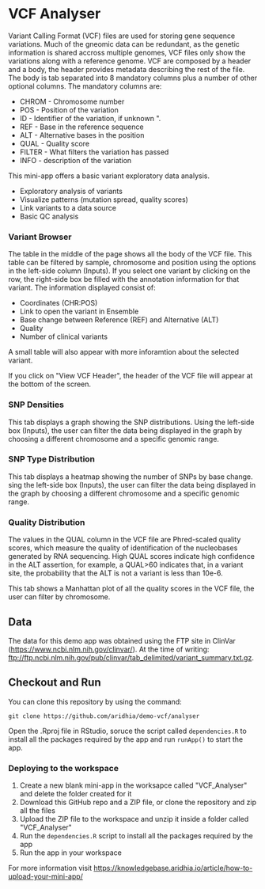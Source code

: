 # VCF Analyser

Variant Calling Format (VCF) files are used for storing gene sequence variations. Much of the gneomic data can be redundant, as the genetic information is shared accross multiple genomes, VCF files only show the variations along with a reference genome. VCF are composed by a header and a body, the header provides metadata describing the rest of the file. The body is tab separated into 8 mandatory columns plus a number of other optional columns. The mandatory columns are: 

- CHROM - Chromosome number
- POS - Position of the variation
- ID - Identifier of the variation, if unknown ".
- REF - Base in the reference sequence
- ALT - Alternative bases in the position
- QUAL - Quality score
- FILTER - What filters the variation has passed
- INFO - description of the variation

This mini-app offers a basic variant exploratory data analysis.

- Exploratory analysis of variants
- Visualize patterns (mutation spread, quality scores)
- Link variants to a data source
- Basic QC analysis

### Variant Browser

The table in the middle of the page shows all the body of the VCF file. This table can be filtered by sample, chromosome and position using the options in the left-side column (Inputs). If you select one variant by clicking on the row, the right-side box be filled with the annotation information for that variant. The information displayed consist of:

- Coordinates (CHR:POS)
- Link to open the variant in Ensemble
- Base change between Reference (REF) and Alternative (ALT)
- Quality
- Number of clinical variants

A small table will also appear with more inforamtion about the selected variant.

If you click on "View VCF Header", the header of the VCF file will appear at the bottom of the screen.

### SNP Densities

This tab displays a graph showing the SNP distributions. Using the left-side box (Inputs), the user can filter the data being displayed in the graph by choosing a different chromosome and a specific genomic range.

### SNP Type Distribution

This tab displays a heatmap showing the number of SNPs by base change. sing the left-side box (Inputs), the user can filter the data being displayed in the graph by choosing a different chromosome and a specific genomic range.

### Quality Distribution

The values in the QUAL column in the VCF file are Phred-scaled quality scores, which measure the quality of identification of the nucleobases generated by RNA sequencing. High QUAL scores indicate high confidence in the ALT assertion, for example, a QUAL>60 indicates that, in a variant site, the probability that the ALT is not a variant is less than 10e-6.

This tab shows a Manhattan plot of all the quality scores in the VCF file, the user can filter by chromosome.

## Data

The data for this demo app was obtained using the FTP site in ClinVar (https://www.ncbi.nlm.nih.gov/clinvar/). At the time of writing: ftp://ftp.ncbi.nlm.nih.gov/pub/clinvar/tab_delimited/variant_summary.txt.gz.

## Checkout and Run

You can clone this repository by using the command:

```
git clone https://github.com/aridhia/demo-vcf/analyser
```

Open the .Rproj file in RStudio, soruce the script called `dependencies.R` to install all the packages required by the app and run `runApp()` to start the app.

### Deploying to the workspace

1. Create a new blank mini-app in the worksapce called "VCF_Analyser" and delete the folder created for it
2. Download this GitHub repo and a ZIP file, or clone the repository and zip all the files
3. Upload the ZIP file to the workspace and unzip it inside a folder called "VCF_Analyser"
4. Run the `dependencies.R` script to install all the packages required by the app
5. Run the app in your workspace

For more information visit https://knowledgebase.aridhia.io/article/how-to-upload-your-mini-app/

